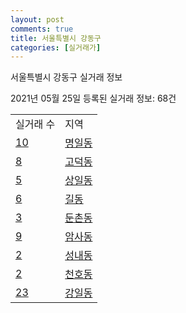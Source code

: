 ```yaml
---
layout: post
comments: true
title: 서울특별시 강동구
categories: [실거래가]
---
```


서울특별시 강동구 실거래 정보

2021년 05월 25일 등록된 실거래 정보: 68건


<table>
  <tr>
    <td>실거래 수</td>
    <td>지역</td>
  </tr>

  
  <tr>
    <td><a href="1174010100.html">10</a></td>
    <td><a href="1174010100.html">명일동</a></td>
  </tr>
    

  <tr>
    <td><a href="1174010200.html">8</a></td>
    <td><a href="1174010200.html">고덕동</a></td>
  </tr>
    

  <tr>
    <td><a href="1174010300.html">5</a></td>
    <td><a href="1174010300.html">상일동</a></td>
  </tr>
    

  <tr>
    <td><a href="1174010500.html">6</a></td>
    <td><a href="1174010500.html">길동</a></td>
  </tr>
    

  <tr>
    <td><a href="1174010600.html">3</a></td>
    <td><a href="1174010600.html">둔촌동</a></td>
  </tr>
    

  <tr>
    <td><a href="1174010700.html">9</a></td>
    <td><a href="1174010700.html">암사동</a></td>
  </tr>
    

  <tr>
    <td><a href="1174010800.html">2</a></td>
    <td><a href="1174010800.html">성내동</a></td>
  </tr>
    

  <tr>
    <td><a href="1174010900.html">2</a></td>
    <td><a href="1174010900.html">천호동</a></td>
  </tr>
    

  <tr>
    <td><a href="1174011000.html">23</a></td>
    <td><a href="1174011000.html">강일동</a></td>
  </tr>
    


</table>
    